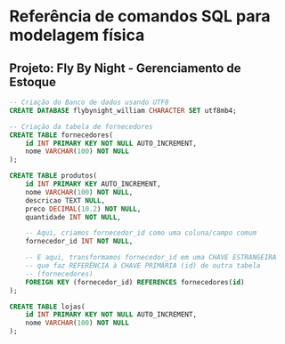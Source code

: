 # Referência de comandos SQL para modelagem física 

## Projeto: Fly By Night - Gerenciamento de Estoque 


```sql
-- Criação do Banco de dados usando UTF8
CREATE DATABASE flybynight_william CHARACTER SET utf8mb4;
```

```sql
-- Criação da tabela de fornecedores 
CREATE TABLE fornecedores(
    id INT PRIMARY KEY NOT NULL AUTO_INCREMENT,
    nome VARCHAR(100) NOT NULL 
);
```

```sql
CREATE TABLE produtos(
    id INT PRIMARY KEY AUTO_INCREMENT,
    nome VARCHAR(100) NOT NULL,
    descricao TEXT NULL,
    preco DECIMAL(10.2) NOT NULL,
    quantidade INT NOT NULL,

    -- Aqui, criamos fornecedor_id como uma coluna/campo comum 
    fornecedor_id INT NOT NULL,

    -- E aqui, transformamos fornecedor_id em uma CHAVE ESTRANGEIRA 
    -- que faz REFERÊNCIA à CHAVE PRIMÁRIA (id) de outra tabela
    -- (fornecedores)
    FOREIGN KEY (fornecedor_id) REFERENCES fornecedores(id)
);
```

```sql
CREATE TABLE lojas(
    id INT PRIMARY KEY NOT NULL AUTO_INCREMENT,
    nome VARCHAR(100) NOT NULL 
);
```